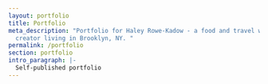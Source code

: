```yaml
---
layout: portfolio
title: Portfolio
meta_description: "Portfolio for Haley Rowe-Kadow - a food and travel writer and content
  creator living in Brooklyn, NY. "
permalink: /portfolio
section: portfolio
intro_paragraph: |-
  Self-published portfolio
---
```

